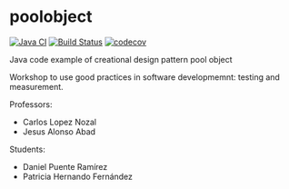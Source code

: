poolobject
==========

[![Java CI](https://github.com/Kencho/poolobject/actions/workflows/ci.yml/badge.svg)](https://github.com/Kencho/poolobject/actions/workflows/ci.yml) [![Build Status](https://app.travis-ci.com/Kencho/poolobject.svg?branch=master)](https://app.travis-ci.com/Kencho/poolobject) [![codecov](https://codecov.io/gh/dpr1005/poolobject/branch/master/graph/badge.svg?token=UFOOYQBYPK)](https://codecov.io/gh/dpr1005/poolobject)

Java code example of creational design pattern pool object

Workshop to use good practices in software developmemnt: testing and measurement.

Professors:

- Carlos Lopez Nozal
- Jesus Alonso Abad

Students:

- Daniel Puente Ramírez
- Patricia Hernando Fernández
